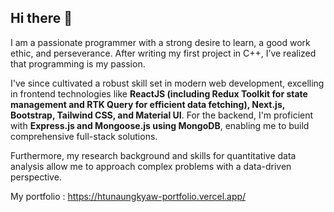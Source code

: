 ## Hi there 👋

I am a passionate programmer with a strong desire to learn, a good work ethic, and perseverance. After writing my first project in C++, I’ve realized that programming is my passion. 

I've since cultivated a robust skill set in modern web development, excelling in frontend technologies like **ReactJS (including Redux Toolkit for state management and RTK Query for efficient data fetching), Next.js, Bootstrap, Tailwind CSS, and Material UI**. For the backend, I'm proficient with **Express.js and Mongoose.js using MongoDB**, enabling me to build comprehensive full-stack solutions. 

Furthermore, my research background and skills for quantitative data analysis allow me to approach complex problems with a data-driven perspective.

My portfolio : https://htunaungkyaw-portfolio.vercel.app/
